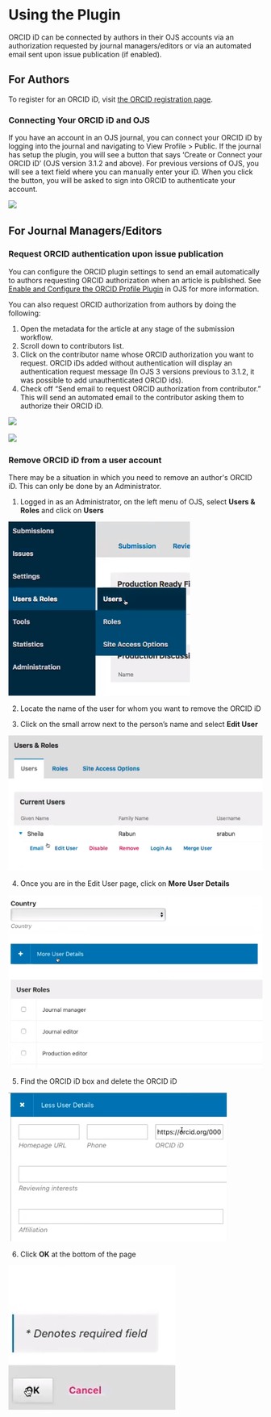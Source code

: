 # Using the Plugin

ORCID iD can be connected by authors in their OJS accounts via an authorization requested by journal managers/editors or via an automated email sent upon issue publication (if enabled).

## For Authors

To register for an ORCID iD, visit [the ORCID registration page](https://orcid.org/register).

### Connecting Your ORCID iD and OJS

If you have an account in an OJS journal, you can connect your ORCID iD by logging into the journal and navigating to View Profile > Public. If the journal has setup the plugin, you will see a button that says ‘Create or Connect your ORCID iD’ (OJS version 3.1.2 and above). For previous versions of OJS, you will see a text field where you can manually enter your iD. When you click the button, you will be asked to sign into ORCID to authenticate your account.

![](./assets/connecting-id.png)

## For Journal Managers/Editors

### Request ORCID authentication upon issue publication

You can configure the ORCID plugin settings to send an email automatically to authors requesting ORCID authorization when an article is published. See [Enable and Configure the ORCID Profile Plugin](./installation-setup#enable-and-configure-the-orcid-profile-plugin-in-ojs) in OJS for more information.

You can also request ORCID authorization from authors by doing the following:

1. Open the metadata for the article at any stage of the submission workflow.
2. Scroll down to contributors list.
3. Click on the contributor name whose ORCID authorization you want to request. ORCID iDs added without authentication will display an authentication request message (In OJS 3 versions previous to 3.1.2, it was possible to add unauthenticated ORCID ids).
4. Check off “Send email to request ORCID authorization from contributor.” This will send an automated email to the contributor asking them to authorize their ORCID iD.

![](./assets/edit-contributor.png)

![](./assets/id-not-authenticated.png)

### Remove ORCID iD from a user account

There may be a situation in which you need to remove an author's ORCID iD. This can only be done by an Administrator.

1. Logged in as an Administrator, on the left menu of OJS, select **Users & Roles** and click on **Users**

![](./assets/orcid-guide-find-user.png)

2. Locate the name of the user for whom you want to remove the ORCID iD 

3. Click on the small arrow next to the person’s name and select **Edit User**

![](./assets/orcid-guide-edit-user.png)

4. Once you are in the Edit User page, click on **More User Details**

![](./assets/orcid-guide-user-details.png)

5. Find the ORCID iD box and delete the ORCID iD

![](./assets/orcid-guide-delete-id.png)

6. Click **OK** at the bottom of the page

![](./assets/orcid-guide-ok.png)
